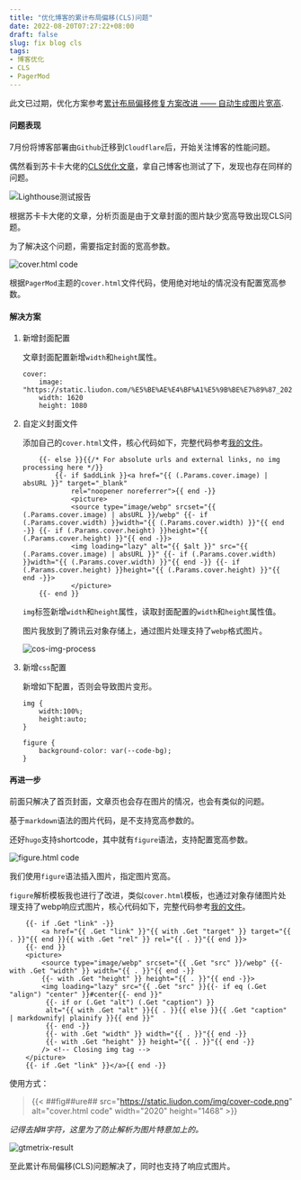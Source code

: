 ```yaml
---
title: "优化博客的累计布局偏移(CLS)问题"
date: 2022-08-20T07:27:22+08:00
draft: false
slug: fix blog cls
tags: 
- 博客优化
- CLS
- PagerMod
---
```


此文已过期，优化方案参考[累计布局偏移修复方案改进 —— 自动生成图片宽高](https://liudon.com/posts/hugo-auto-generate-image-width-and-height/).

#### 问题表现

7月份将博客部署由`Github`迁移到`Cloudflare`后，开始关注博客的性能问题。

偶然看到苏卡卡大佬的[CLS优化文章](https://blog.skk.moe/post/fix-blog-cls/)，拿自己博客也测试了下，发现也存在同样的问题。

![Lighthouse测试报告](https://static.liudon.com/img/lighthouse_result.png)

根据苏卡卡大佬的文章，分析页面是由于文章封面的图片缺少宽高导致出现CLS问题。

为了解决这个问题，需要指定封面的宽高参数。

![cover.html code](https://static.liudon.com/img/cover-code.png)

根据`PagerMod`主题的`cover.html`文件代码，使用绝对地址的情况没有配置宽高参数。

#### 解决方案

1. 新增封面配置

    文章封面配置新增`width`和`height`属性。

    ```
    cover:
        image: "https://static.liudon.com/%E5%BE%AE%E4%BF%A1%E5%9B%BE%E7%89%87_20220725183817.jpg"
        width: 1620
        height: 1080
    ```

2. 自定义封面文件

    添加自己的`cover.html`文件，核心代码如下，完整代码参考[我的文件](https://github.com/Liudon/liudon.github.io/blob/code/layouts/partials/cover.html)。

    ```
        {{- else }}{{/* For absolute urls and external links, no img processing here */}}
            {{- if $addLink }}<a href="{{ (.Params.cover.image) | absURL }}" target="_blank"
                rel="noopener noreferrer">{{ end -}}
                <picture>
                <source type="image/webp" srcset="{{ (.Params.cover.image) | absURL }}/webp" {{- if (.Params.cover.width) }}width="{{ (.Params.cover.width) }}"{{ end -}} {{- if (.Params.cover.height) }}height="{{ (.Params.cover.height) }}"{{ end -}}>
                <img loading="lazy" alt="{{ $alt }}" src="{{ (.Params.cover.image) | absURL }}" {{- if (.Params.cover.width) }}width="{{ (.Params.cover.width) }}"{{ end -}} {{- if (.Params.cover.height) }}height="{{ (.Params.cover.height) }}"{{ end -}}>
                </picture>
        {{- end }}
    ```

    `img`标签新增`width`和`height`属性，读取封面配置的`width`和`height`属性值。

    图片我放到了腾讯云对象存储上，通过图片处理支持了`webp`格式图片。

    ![cos-img-process](https://static.liudon.com/img/cos-img-process.png)

3. 新增`css`配置

    新增如下配置，否则会导致图片变形。

    ```
    img {
        width:100%;
        height:auto;
    }

    figure {
        background-color: var(--code-bg);
    }
    ```

#### 再进一步

前面只解决了首页封面，文章页也会存在图片的情况，也会有类似的问题。

基于`markdown`语法的图片代码，是不支持宽高参数的。

还好`hugo`支持shortcode，其中就有`figure`语法，支持配置宽高参数。

![figure.html code](https://static.liudon.com/img/figure-code.png)

我们使用`figure`语法插入图片，指定图片宽高。

`figure`解析模板我也进行了改进，类似`cover.html`模板，也通过对象存储图片处理支持了webp响应式图片，核心代码如下，完整代码参考[我的文件](https://github.com/Liudon/liudon.github.io/blob/code/layouts/shortcodes/figure.html)。

```
    {{- if .Get "link" -}}
        <a href="{{ .Get "link" }}"{{ with .Get "target" }} target="{{ . }}"{{ end }}{{ with .Get "rel" }} rel="{{ . }}"{{ end }}>
    {{- end }}
    <picture>
        <source type="image/webp" srcset="{{ .Get "src" }}/webp" {{- with .Get "width" }} width="{{ . }}"{{ end -}}
        {{- with .Get "height" }} height="{{ . }}"{{ end -}}>
        <img loading="lazy" src="{{ .Get "src" }}{{- if eq (.Get "align") "center" }}#center{{- end }}"
         {{- if or (.Get "alt") (.Get "caption") }}
         alt="{{ with .Get "alt" }}{{ . }}{{ else }}{{ .Get "caption" | markdownify| plainify }}{{ end }}"
         {{- end -}}
         {{- with .Get "width" }} width="{{ . }}"{{ end -}}
         {{- with .Get "height" }} height="{{ . }}"{{ end -}}
        /> <!-- Closing img tag -->
    </picture>
    {{- if .Get "link" }}</a>{{ end -}}
```

使用方式：

> {{< ##fig##ure## src="https://static.liudon.com/img/cover-code.png" alt="cover.html code" width="2020" height="1468" >}}

*记得去掉#字符，这里为了防止解析为图片特意加上的。*

![gtmetrix-result](https://static.liudon.com/img/gtmetrix-result.png)

至此累计布局偏移(CLS)问题解决了，同时也支持了响应式图片。
